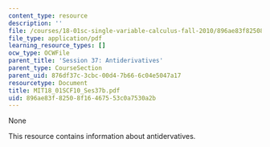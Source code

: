 ```yaml
---
content_type: resource
description: ''
file: /courses/18-01sc-single-variable-calculus-fall-2010/896ae83f82508f16467553c0a7530a2b_MIT18_01SCF10_Ses37b.pdf
file_type: application/pdf
learning_resource_types: []
ocw_type: OCWFile
parent_title: 'Session 37: Antiderivatives'
parent_type: CourseSection
parent_uid: 876df37c-3cbc-00d4-7b66-6c04e5047a17
resourcetype: Document
title: MIT18_01SCF10_Ses37b.pdf
uid: 896ae83f-8250-8f16-4675-53c0a7530a2b
---
```

None

This resource contains information about antidervatives.